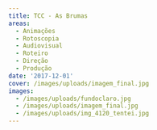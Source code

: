 ```yaml
---
title: TCC - As Brumas
areas:
  - Animações
  - Rotoscopia
  - Audiovisual
  - Roteiro
  - Direção
  - Produção
date: '2017-12-01'
cover: /images/uploads/imagem_final.jpg
images:
  - /images/uploads/fundoclaro.jpg
  - /images/uploads/imagem_final.jpg
  - /images/uploads/img_4120_tentei.jpg
---
```


